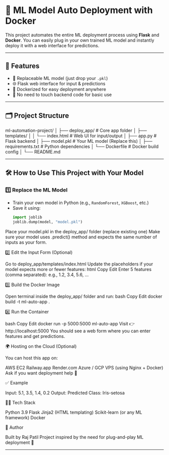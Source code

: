 
# 🤖 ML Model Auto Deployment with Docker

This project automates the entire ML deployment process using **Flask** and **Docker**. You can easily plug in your own trained ML model and instantly deploy it with a web interface for predictions.

---

## 🚀 Features

- 🔁 Replaceable ML model (just drop your `.pkl`)
- 🌐 Flask web interface for input & predictions
- 🐳 Dockerized for easy deployment anywhere
- 🧠 No need to touch backend code for basic use

---

## 🗂️ Project Structure

ml-automation-project/ │
├── deploy_app/ # Core app folder │ 
├── templates/ │
│ └── index.html # Web UI for input/output │ 
├── app.py # Flask backend │ 
├── model.pkl # Your ML model (Replace this) │ 
├── requirements.txt # Python dependencies │ 
└── Dockerfile # Docker build config │ 
└── README.md

---

## 🛠️ How to Use This Project with Your Model

### 1️⃣ Replace the ML Model

- Train your own model in Python (e.g., `RandomForest`, `XGBoost`, etc.)
- Save it using:
  ```python
  import joblib
  joblib.dump(model, "model.pkl")
Place your model.pkl in the deploy_app/ folder (replace existing one)
Make sure your model uses .predict() method and expects the same number of inputs as your form.

2️⃣ Edit the Input Form (Optional)

Go to deploy_app/templates/index.html
Update the placeholders if your model expects more or fewer features:
html
Copy
Edit
Enter 5 features (comma separated):
e.g., 1.2, 3.4, 5.6, ...

3️⃣ Build the Docker Image

Open terminal inside the deploy_app/ folder and run:
bash
Copy
Edit
docker build -t ml-auto-app .

4️⃣ Run the Container

bash
Copy
Edit
docker run -p 5000:5000 ml-auto-app
Visit 👉 http://localhost:5000
You should see a web form where you can enter features and get predictions.

🌍 Hosting on the Cloud (Optional)

You can host this app on:

AWS EC2
Railway.app
Render.com
Azure / GCP
VPS (using Nginx + Docker)
Ask if you want deployment help 🚀

✅ Example

Input: 5.1, 3.5, 1.4, 0.2
Output: Predicted Class: Iris-setosa

👨‍💻 Tech Stack

Python 3.9
Flask
Jinja2 (HTML templating)
Scikit-learn (or any ML framework)
Docker

🧠 Author

Built  by Raj Patil
Project inspired by the need for plug-and-play ML deployment 🚀



---


